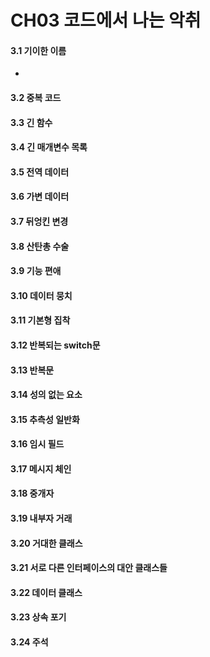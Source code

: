 # CH03 코드에서 나는 악취

#### 3.1 기이한 이름

- 

#### 3.2 중복 코드

#### 3.3 긴 함수

#### 3.4 긴 매개변수 목록

#### 3.5 전역 데이터

#### 3.6 가변 데이터

#### 3.7 뒤엉킨 변경

#### 3.8 산탄총 수술

#### 3.9 기능 편애

#### 3.10 데이터 뭉치

#### 3.11 기본형 집착

#### 3.12 반복되는 switch문

#### 3.13 반복문

#### 3.14 성의 없는 요소

#### 3.15 추측성 일반화

#### 3.16 임시 필드

#### 3.17 메시지 체인

#### 3.18 중개자

#### 3.19 내부자 거래

#### 3.20 거대한 클래스

#### 3.21 서로 다른 인터페이스의 대안 클래스들

#### 3.22 데이터 클래스

#### 3.23 상속 포기

#### 3.24 주석














